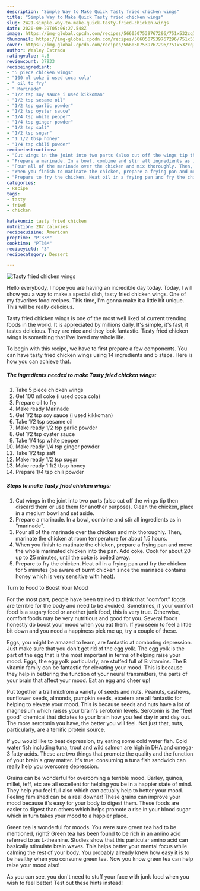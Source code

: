 ```yaml
---
description: "Simple Way to Make Quick Tasty fried chicken wings"
title: "Simple Way to Make Quick Tasty fried chicken wings"
slug: 2421-simple-way-to-make-quick-tasty-fried-chicken-wings
date: 2020-09-29T05:06:27.548Z
image: https://img-global.cpcdn.com/recipes/5660507539767296/751x532cq70/tasty-fried-chicken-wings-recipe-main-photo.jpg
thumbnail: https://img-global.cpcdn.com/recipes/5660507539767296/751x532cq70/tasty-fried-chicken-wings-recipe-main-photo.jpg
cover: https://img-global.cpcdn.com/recipes/5660507539767296/751x532cq70/tasty-fried-chicken-wings-recipe-main-photo.jpg
author: Wesley Estrada
ratingvalue: 4.6
reviewcount: 37933
recipeingredient:
- "5 piece chicken wings"
- "100 ml coke i used coca cola"
- " oil to fry"
- " Marinade"
- "1/2 tsp soy sauce i used kikkoman"
- "1/2 tsp sesame oil"
- "1/2 tsp garlic powder"
- "1/2 tsp oyster sauce"
- "1/4 tsp white pepper"
- "1/4 tsp ginger powder"
- "1/2 tsp salt"
- "1/2 tsp sugar"
- "1 1/2 tbsp honey"
- "1/4 tsp chili powder"
recipeinstructions:
- "Cut wings in the joint into two parts (also cut off the wings tip then discard them or use them for another purpose). Clean the chicken, place in a medium bowl and set aside."
- "Prepare a marinade. In a bowl, combine and stir all ingredients as in &#34;marinade&#34;."
- "Pour all of the marinade over the chicken and mix thoroughly. Then, marinate the chicken at room temperature for about 1.5 hours."
- "When you finish to matinate the chicken, prepare a frying pan and move the whole marinated chicken into the pan. Add coke. Cook for about 20 up to 25 minutes, until the coke is boiled away."
- "Prepare to fry the chicken. Heat oil in a frying pan and fry the chicken for 5 minutes (be aware of burnt chicken since the marinade contains honey which is very sensitive with heat)."
categories:
- Recipe
tags:
- tasty
- fried
- chicken

katakunci: tasty fried chicken 
nutrition: 287 calories
recipecuisine: American
preptime: "PT33M"
cooktime: "PT36M"
recipeyield: "3"
recipecategory: Dessert

---
```



![Tasty fried chicken wings](https://img-global.cpcdn.com/recipes/5660507539767296/751x532cq70/tasty-fried-chicken-wings-recipe-main-photo.jpg)

Hello everybody, I hope you are having an incredible day today. Today, I will show you a way to make a special dish, tasty fried chicken wings. One of my favorites food recipes. This time, I'm gonna make it a little bit unique. This will be really delicious.



Tasty fried chicken wings is one of the most well liked of current trending foods in the world. It is appreciated by millions daily. It's simple, it's fast, it tastes delicious. They are nice and they look fantastic. Tasty fried chicken wings is something that I've loved my whole life.


To begin with this recipe, we have to first prepare a few components. You can have tasty fried chicken wings using 14 ingredients and 5 steps. Here is how you can achieve that.

<!--inarticleads1-->

##### The ingredients needed to make Tasty fried chicken wings:

1. Take 5 piece chicken wings
1. Get 100 ml coke (i used coca cola)
1. Prepare  oil to fry
1. Make ready  Marinade
1. Get 1/2 tsp soy sauce (i used kikkoman)
1. Take 1/2 tsp sesame oil
1. Make ready 1/2 tsp garlic powder
1. Get 1/2 tsp oyster sauce
1. Take 1/4 tsp white pepper
1. Make ready 1/4 tsp ginger powder
1. Take 1/2 tsp salt
1. Make ready 1/2 tsp sugar
1. Make ready 1 1/2 tbsp honey
1. Prepare 1/4 tsp chili powder




<!--inarticleads2-->

##### Steps to make Tasty fried chicken wings:

1. Cut wings in the joint into two parts (also cut off the wings tip then discard them or use them for another purpose). Clean the chicken, place in a medium bowl and set aside.
1. Prepare a marinade. In a bowl, combine and stir all ingredients as in &#34;marinade&#34;.
1. Pour all of the marinade over the chicken and mix thoroughly. Then, marinate the chicken at room temperature for about 1.5 hours.
1. When you finish to matinate the chicken, prepare a frying pan and move the whole marinated chicken into the pan. Add coke. Cook for about 20 up to 25 minutes, until the coke is boiled away.
1. Prepare to fry the chicken. Heat oil in a frying pan and fry the chicken for 5 minutes (be aware of burnt chicken since the marinade contains honey which is very sensitive with heat).




Turn to Food to Boost Your Mood


For the most part, people have been trained to think that "comfort" foods are terrible for the body and need to be avoided. Sometimes, if your comfort food is a sugary food or another junk food, this is very true. Otherwise, comfort foods may be very nutritious and good for you. Several foods honestly do boost your mood when you eat them. If you seem to feel a little bit down and you need a happiness pick me up, try a couple of these.

Eggs, you might be amazed to learn, are fantastic at combating depression. Just make sure that you don't get rid of the egg yolk. The egg yolk is the part of the egg that is the most important in terms of helping raise your mood. Eggs, the egg yolk particularly, are stuffed full of B vitamins. The B vitamin family can be fantastic for elevating your mood. This is because they help in bettering the function of your neural transmitters, the parts of your brain that affect your mood. Eat an egg and cheer up!

Put together a trail mixfrom a variety of seeds and nuts. Peanuts, cashews, sunflower seeds, almonds, pumpkin seeds, etcetera are all fantastic for helping to elevate your mood. This is because seeds and nuts have a lot of magnesium which raises your brain's serotonin levels. Serotonin is the "feel good" chemical that dictates to your brain how you feel day in and day out. The more serotonin you have, the better you will feel. Not just that, nuts, particularly, are a terrific protein source.

If you would like to beat depression, try eating some cold water fish. Cold water fish including tuna, trout and wild salmon are high in DHA and omega-3 fatty acids. These are two things that promote the quality and the function of your brain's gray matter. It's true: consuming a tuna fish sandwich can really help you overcome depression. 

Grains can be wonderful for overcoming a terrible mood. Barley, quinoa, millet, teff, etc are all excellent for helping you be in a happier state of mind. They help you feel full also which can actually help to better your mood. Feeling famished can be a real downer! These grains can improve your mood because it's easy for your body to digest them. These foods are easier to digest than others which helps promote a rise in your blood sugar which in turn takes your mood to a happier place.

Green tea is wonderful for moods. You were sure green tea had to be mentioned, right? Green tea has been found to be rich in an amino acid referred to as L-theanine. Studies show that this particular amino acid can basically stimulate brain waves. This helps better your mental focus while calming the rest of your body. You probably already knew how easy it is to be healthy when you consume green tea. Now you know green tea can help raise your mood also!

As you can see, you don't need to stuff your face with junk food when you wish to feel better! Test out  these hints  instead!

